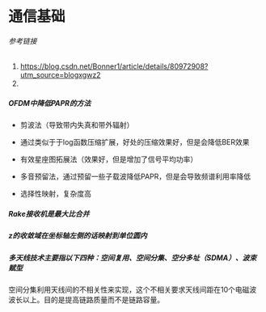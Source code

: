 # 通信基础

###### 参考链接

1. https://blog.csdn.net/Bonner1/article/details/80972908?utm_source=blogxgwz2
2. 

##### OFDM中降低PAPR的方法

- 剪波法（导致带内失真和带外辐射）

- 通过类似于于log函数压缩扩展，好处的压缩效果好，但是会降低BER效果
- 有效星座图拓展法（效果好，但是增加了信号平均功率）
- 多音预留法，通过预留一些子载波降低PAPR，但是会导致频谱利用率降低
- 选择性映射，复杂度高

##### Rake接收机是最大比合并

##### z的收敛域在坐标轴左侧的话映射到单位圆内

##### 多天线技术主要指以下四种：空间复用、空间分集、空分多址（SDMA）、波束赋型

空间分集利用天线间的不相关性来实现，这个不相关要求天线间距在10个电磁波波长以上。目的是提高链路质量而不是链路容量。